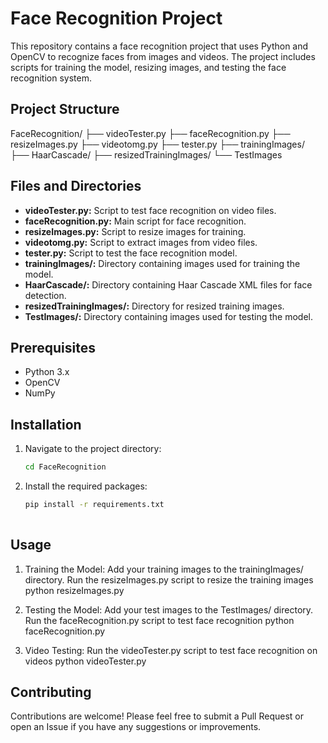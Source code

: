# Face Recognition Project

This repository contains a face recognition project that uses Python and OpenCV to recognize faces from images and videos. The project includes scripts for training the model, resizing images, and testing the face recognition system.

## Project Structure

FaceRecognition/
├── videoTester.py
├── faceRecognition.py
├── resizeImages.py
├── videotomg.py
├── tester.py
├── trainingImages/
├── HaarCascade/
├── resizedTrainingImages/
└── TestImages


## Files and Directories

- **videoTester.py:** Script to test face recognition on video files.
- **faceRecognition.py:** Main script for face recognition.
- **resizeImages.py:** Script to resize images for training.
- **videotomg.py:** Script to extract images from video files.
- **tester.py:** Script to test the face recognition model.
- **trainingImages/:** Directory containing images used for training the model.
- **HaarCascade/:** Directory containing Haar Cascade XML files for face detection.
- **resizedTrainingImages/:** Directory for resized training images.
- **TestImages/:** Directory containing images used for testing the model.

## Prerequisites

- Python 3.x
- OpenCV
- NumPy

## Installation

1. Navigate to the project directory:
   ```bash
   cd FaceRecognition

2. Install the required packages:
   ```bash
   pip install -r requirements.txt
  

## Usage
1. Training the Model:
  Add your training images to the trainingImages/ directory.
  Run the resizeImages.py script to resize the training images
  python resizeImages.py

2. Testing the Model:
  Add your test images to the TestImages/ directory.
  Run the faceRecognition.py script to test face recognition
  python faceRecognition.py

3. Video Testing:
  Run the videoTester.py script to test face recognition on videos
  python videoTester.py


## Contributing
Contributions are welcome! Please feel free to submit a Pull Request or open an Issue if you have any suggestions or improvements.



